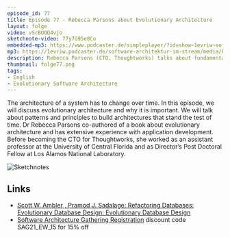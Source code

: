 ```yaml
---
episode_id: 77
title: Episode 77 - Rebecca Parsons about Evolutionary Architecture
layout: folge
video: vScBOOQ4vjo
sketchnote-video: 77y7G95e8Co
embedded-mp3: https://www.podcaster.de/simpleplayer/?id=show~1evriw~software-architektur-im-stream~pod-0575814ef4af55816ef45c7b6a&v=1632829657
mp3: https://1evriw.podcaster.de/software-architektur-im-stream/media/RebeccaParsonsEvolutionaryArchitecture.mp3
description: Rebecca Parsons (CTO, Thoughtworks) talks about fundamental concepts of evolutionary architecture.
thumbnail: folge77.png
tags:
- English
- Evolutionary Software Architecture
---
```


The architecture of a system has to change over time. In this episode,
we will discuss evolutionary architecture and why it is important. We
will talk about patterns and principles to build architectures that
stand the test of time. Dr Rebecca Parsons co-authored of a book about
evolutionary architecture and has extensive experience with
application development. Before becoming the CTO for Thoughtworks, she
worked as an assistant professor at the University of Central Florida
and as Director’s Post Doctoral Fellow at Los Alamos National
Laboratory.

![Sketchnotes](/sketchnotes/folge77.jpg)

## Links

* [ Scott W. Ambler , Pramod J. Sadalage: Refactoring Databases: Evolutionary Database Design: Evolutionary Database Design](https://amzn.to/3oanaqd)
* [Software Architecture Gathering
  Registration](https://conferences.isaqb.org/software-architecture-gathering/tickets/)
  discount code SAG21_EW_15 for 15% off
